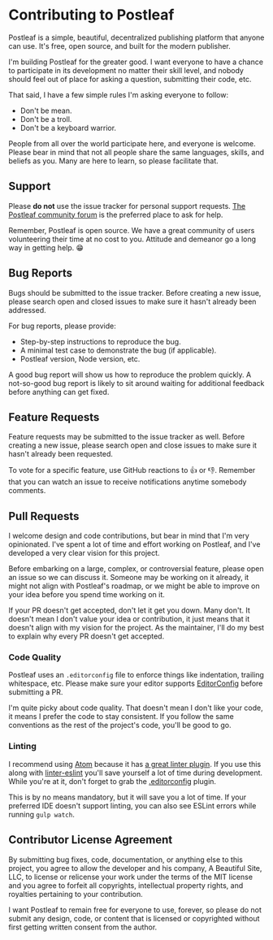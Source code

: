 # Contributing to Postleaf

Postleaf is a simple, beautiful, decentralized publishing platform that anyone can use. It's free, open source, and built for the modern publisher.

I'm building Postleaf for the greater good. I want everyone to have a chance to participate in its development no matter their skill level, and nobody should feel out of place for asking a question, submitting their code, etc.

That said, I have a few simple rules I'm asking everyone to follow:

- Don't be mean.
- Don't be a troll.
- Don't be a keyboard warrior.

People from all over the world participate here, and everyone is welcome. Please bear in mind that not all people share the same languages, skills, and beliefs as you. Many are here to learn, so please facilitate that.

## Support

Please **do not** use the issue tracker for personal support requests. [The Postleaf community forum](https://community.postleaf.org/) is the preferred place to ask for help.

Remember, Postleaf is open source. We have a great community of users volunteering their time at no cost to you. Attitude and demeanor go a long way in getting help. 😁

## Bug Reports

Bugs should be submitted to the issue tracker. Before creating a new issue, please search open and closed issues to make sure it hasn't already been addressed.

For bug reports, please provide:

- Step-by-step instructions to reproduce the bug.
- A minimal test case to demonstrate the bug (if applicable).
- Postleaf version, Node version, etc.

A good bug report will show us how to reproduce the problem quickly. A not-so-good bug report is likely to sit around waiting for additional feedback before anything can get fixed.

## Feature Requests

Feature requests may be submitted to the issue tracker as well. Before creating a new issue, please search open and close issues to make sure it hasn't already been requested.

To vote for a specific feature, use GitHub reactions to 👍 or 👎. Remember that you can watch an issue to receive notifications anytime somebody comments.

## Pull Requests

I welcome design and code contributions, but bear in mind that I'm very opinionated. I've spent a lot of time and effort working on Postleaf, and I've developed a very clear vision for this project.

Before embarking on a large, complex, or controversial feature, please open an issue so we can discuss it. Someone may be working on it already, it might not align with Postleaf's roadmap, or we might be able to improve on your idea before you spend time working on it.

If your PR doesn't get accepted, don't let it get you down. Many don't. It doesn't mean I don't value your idea or contribution, it just means that it doesn't align with my vision for the project. As the maintainer, I'll do my best to explain why every PR doesn't get accepted.

### Code Quality

Postleaf uses an `.editorconfig` file to enforce things like indentation, trailing whitespace, etc. Please make sure your editor supports [EditorConfig]((http://editorconfig.org/)) before submitting a PR.

I'm quite picky about code quality. That doesn't mean I don't like your code, it means I prefer the code to stay consistent. If you follow the same conventions as the rest of the project's code, you'll be good to go.

### Linting

I recommend using [Atom](https://atom.io/) because it has [a great linter plugin](https://atom.io/packages/atom-lint). If you use this along with [linter-eslint](https://atom.io/packages/linter-eslint) you'll save yourself a lot of time during development. While you're at it, don't forget to grab the [.editorconfig](https://atom.io/packages/editorconfig) plugin.

This is by no means mandatory, but it will save you a lot of time. If your preferred IDE doesn't support linting, you can also see ESLint errors while running `gulp watch`.

## Contributor License Agreement

By submitting bug fixes, code, documentation, or anything else to this project, you agree to allow the developer and his company, A Beautiful Site, LLC, to license or relicense your work under the terms of the MIT license and you agree to forfeit all copyrights, intellectual property rights, and royalties pertaining to your contribution.

I want Postleaf to remain free for everyone to use, forever, so please do not submit any design, code, or content that is licensed or copyrighted without first getting written consent from the author.
